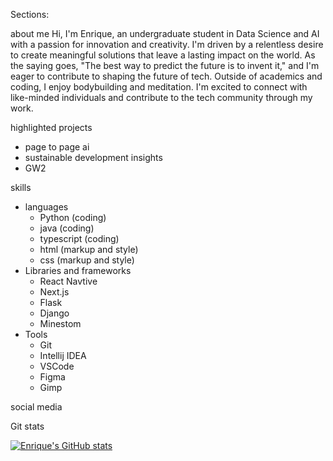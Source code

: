 Sections:

about me
Hi, I'm Enrique, an undergraduate student in Data Science and AI with a passion for innovation and creativity. I'm driven by a relentless desire to create meaningful solutions that leave a lasting impact on the world. As the saying goes, "The best way to predict the future is to invent it," and I'm eager to contribute to shaping the future of tech. Outside of academics and coding, I enjoy bodybuilding and meditation. I'm excited to connect with like-minded individuals and contribute to the tech community through my work.

highlighted projects
- page to page ai
- sustainable development insights
- GW2

skills
- languages
  - Python (coding)
  - java (coding)
  - typescript (coding)
  - html (markup and style)
  - css (markup and style)
- Libraries and frameworks
  - React Navtive
  - Next.js
  - Flask
  - Django
  - Minestom
 - Tools
   - Git
   - Intellij IDEA
   - VSCode
   - Figma
   - Gimp

social media
  
Git stats

[![Enrique's GitHub stats](https://github-readme-stats.vercel.app/api?username=labree)](https://github.com/anuraghazra/github-readme-stats)
